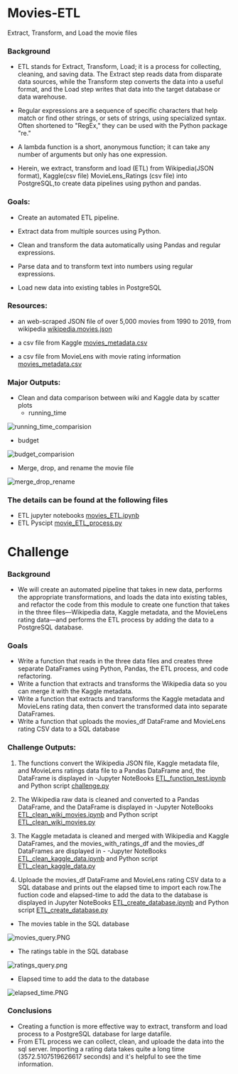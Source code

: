 # Movies-ETL
Extract, Transform, and Load the movie files

### Background
- ETL stands for Extract, Transform, Load; it is a process for collecting, cleaning, and saving data. The Extract step reads data from disparate data sources, while the Transform step converts the data into a useful format, and the Load step writes that data into the target database or data warehouse. 
- Regular expressions are a sequence of specific characters that help match or find other strings, or sets of strings, using specialized syntax. Often shortened to "RegEx," they can be used with the Python package "re."
- A lambda function is a short, anonymous function; it can take any number of arguments but only has one expression.

- Herein, we extract, transform and load (ETL) from Wikipedia(JSON format), Kaggle(csv file) MovieLens_Ratings (csv file) into PostgreSQL,to create data pipelines using python and pandas.

### Goals:

- Create an automated ETL pipeline.
 
- Extract data from multiple sources using Python.

- Clean and transform the data automatically using Pandas and regular expressions.

- Parse data and to transform text into numbers using regular expressions.

- Load new data into existing tables in PostgreSQL

### Resources:

- an web-scraped JSON file of over 5,000 movies from 1990 to 2019, from wikipedia [wikipedia.movies.json](Resources/wikipedia_movies.json)

- a csv file from Kaggle [movies_metadata.csv](Resources/movies_metadata_small.csv)

- a csv file from MovieLens with movie rating information [movies_metadata.csv](Resources/ratings_small.csv)



### Major Outputs:

- Clean and data comparison between wiki and Kaggle data by scatter plots
  - running_time
  
![running_time_comparision](Resources/running_time_comparision.PNG)

  - budget
  
![budget_comparision](Resources/budget_comparision.PNG)

  
- Merge, drop, and rename the movie file

![merge_drop_rename](Resources/merge_drop_rename.PNG)

### The details can be found at the following files

- ETL jupyter notebooks [movies_ETL.ipynb](movie_ETL_process.ipynb)
- ETL Pyscipt [movie_ETL_process.py](Pyscirpt/movie_ETL_process.py)

# Challenge

### Background

 - We will create an automated pipeline that takes in new data, performs the appropriate transformations, and loads the data into existing tables, and refactor the code from this module to create one function that takes in the three files—Wikipedia data, Kaggle metadata, and the MovieLens rating data—and performs the ETL process by adding the data to a PostgreSQL database.


### Goals

* Write a function that reads in the three data files and creates three separate DataFrames using Python, Pandas, the ETL process, and code refactoring.
* Write a function that extracts and transforms the Wikipedia data so you can merge it with the Kaggle metadata.
* Write a function that extracts and transforms the Kaggle metadata and MovieLens rating data, then convert the transformed data into separate DataFrames.
* Write a function that uploads the movies_df DataFrame and MovieLens rating CSV data to a SQL database


### Challenge Outputs:

1. The functions convert the Wikipedia JSON file, Kaggle metadata file, and MovieLens ratings data file to a Pandas DataFrame and, the DataFrame is displayed in 
  -Jupyter NoteBooks [ETL_function_test.ipynb](ETL_function_test.ipynb) and Python script [challenge.py](Pyscirpt/ETL_function_test.py)

2. The Wikipedia raw data is cleaned and converted to a Pandas DataFrame, and the DataFrame is displayed in  -Jupyter NoteBooks [ETL_clean_wiki_movies.ipynb](ETL_clean_wiki_movies.ipynb) and Python script [ETL_clean_wiki_movies.py](Pyscirpt/ETL_clean_wiki_movies.py)

3. The Kaggle metadata is cleaned and merged with Wikipedia and Kaggle DataFrames, and the movies_with_ratings_df and the movies_df DataFrames are displayed in -   -Jupyter NoteBooks [ETL_clean_kaggle_data.ipynb](ETL_clean_kaggle_data.ipynb) and Python script [ETL_clean_kaggle_data.py](Pyscirpt/ETL_clean_kaggle_data.py)

4. Uploade the movies_df DataFrame and MovieLens rating CSV data to a SQL database and prints out the elapsed time to import each row.The fuction code and elapsed-time to add the data to the database is displayed in Jupyter NoteBooks [ETL_create_database.ipynb](..ETL_create_database.ipynb) and Python script [ETL_create_database.py](Pyscirpt/..)

- The movies table in the SQL database

![movies_query.PNG](Resources/movies_query.PNG)

- The ratings table in the SQL database

![ratings_query.png](Resources/ratings_query.png)

- Elapsed time to add the data to the database

![elapsed_time.PNG](Resources/elapsed_time_for_upload.PNG)


### Conclusions
- Creating a function is more effective way to extract, transform and load process to a PostgreSQL database for large datafile.
- From ETL process we can collect, clean, and uploade the data into the sql server. Importing a rating data takes quite a long time (3572.5107519626617 seconds) and  it's helpful to see the time information.


